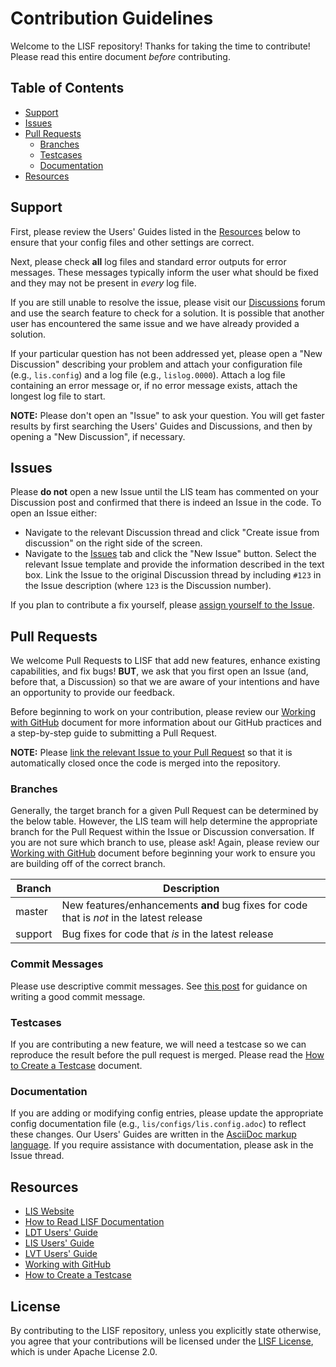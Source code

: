 # Contribution Guidelines

Welcome to the LISF repository! Thanks for taking the time to contribute! Please read this entire document *before* contributing.

## Table of Contents

* [Support](#support)
* [Issues](#issues)
* [Pull Requests](#pull-requests)
    * [Branches](#branches)
    * [Testcases](#testcases)
    * [Documentation](#documentation)
* [Resources](#resources)

## Support

First, please review the Users' Guides listed in the [Resources](#resources) below to ensure that your config files and other settings are correct.

Next, please check **all** log files and standard error outputs for error messages. These messages typically inform the user what should be fixed and they may not be present in *every* log file.

If you are still unable to resolve the issue, please visit our [Discussions](https://github.com/NASA-LIS/LISF/discussions) forum and use the search feature to check for a solution. It is possible that another user has encountered the same issue and we have already provided a solution.

If your particular question has not been addressed yet, please open a "New Discussion" describing your problem and attach your configuration file (e.g., `lis.config`) and a log file (e.g., `lislog.0000`). Attach a log file containing an error message or, if no error message exists, attach the longest log file to start.

**NOTE:** Please don't open an "Issue" to ask your question. You will get faster results by first searching the Users' Guides and Discussions, and then by opening a "New Discussion", if necessary.

## Issues

Please **do not** open a new Issue until the LIS team has commented on your Discussion post and confirmed that there is indeed an Issue in the code. To open an Issue either:

* Navigate to the relevant Discussion thread and click "Create issue from discussion" on the right side of the screen.
* Navigate to the [Issues](https://github.com/NASA-LIS/LISF/issues) tab and click the "New Issue" button. Select the relevant Issue template and provide the information described in the text box. Link the Issue to the original Discussion thread by including `#123` in the Issue description (where `123` is the Discussion number).

If you plan to contribute a fix yourself, please [assign yourself to the Issue](https://docs.github.com/en/issues/tracking-your-work-with-issues/assigning-issues-and-pull-requests-to-other-github-users).

## Pull Requests

We welcome Pull Requests to LISF that add new features, enhance existing capabilities, and fix bugs! **BUT**, we ask that you first open an Issue (and, before that, a Discussion) so that we are aware of your intentions and have an opportunity to provide our feedback.

Before beginning to work on your contribution, please review our [Working with GitHub](https://github.com/NASA-LIS/LISF/blob/master/docs/working_with_github/working_with_github.adoc) document for more information about our GitHub practices and a step-by-step guide to submitting a Pull Request.

**NOTE:** Please [link the relevant Issue to your Pull Request](https://docs.github.com/en/issues/tracking-your-work-with-issues/linking-a-pull-request-to-an-issue) so that it is automatically closed once the code is merged into the repository.

### Branches

Generally, the target branch for a given Pull Request can be determined by the below table. However, the LIS team will help determine the appropriate branch for the Pull Request within the Issue or Discussion conversation. If you are not sure which branch to use, please ask! Again, please review our [Working with GitHub](https://github.com/NASA-LIS/LISF/blob/master/docs/working_with_github/working_with_github.adoc) document before beginning your work to ensure you are building off of the correct branch.

| Branch  | Description                                                                              |
| ------- | -----------------------------------------------------------------------------------------|
| master  | New features/enhancements **and** bug fixes for code that is _not_ in the latest release |
| support | Bug fixes for code that _is_ in the latest release                                       |

### Commit Messages

Please use descriptive commit messages. See [this post](https://chris.beams.io/posts/git-commit/) for guidance on writing a good commit message.

### Testcases

If you are contributing a new feature, we will need a testcase so we can reproduce the result before the pull request is merged. Please read the [How to Create a Testcase](https://github.com/NASA-LIS/LISF/blob/master/docs/howto_create_lis_testcases/howto_create_lis_testcases.adoc) document.

### Documentation

If you are adding or modifying config entries, please update the appropriate config documentation file (e.g., `lis/configs/lis.config.adoc`) to reflect these changes. Our Users' Guides are written in the [AsciiDoc markup language](https://docs.asciidoctor.org/asciidoc/latest/). If you require assistance with documentation, please ask in the Issue thread.

## Resources

* [LIS Website](https://lis.gsfc.nasa.gov/)
* [How to Read LISF Documentation](https://github.com/NASA-LIS/LISF/tree/master/docs)
* [LDT Users' Guide](https://github.com/NASA-LIS/LISF/blob/master/docs/LDT_users_guide/LDT_usersguide.adoc)
* [LIS Users' Guide](https://github.com/NASA-LIS/LISF/blob/master/docs/LIS_users_guide/LIS_usersguide.adoc)
* [LVT Users' Guide](https://github.com/NASA-LIS/LISF/blob/master/docs/LVT_users_guide/LVT_usersguide.adoc)
* [Working with GitHub](https://github.com/NASA-LIS/LISF/blob/master/docs/working_with_github/working_with_github.adoc)
* [How to Create a Testcase](https://github.com/NASA-LIS/LISF/blob/master/docs/howto_create_lis_testcases/howto_create_lis_testcases.adoc)

## License

By contributing to the LISF repository, unless you explicitly state otherwise, you agree that your contributions will be licensed under the [LISF License](https://github.com/NASA-LIS/LISF/blob/master/LICENSE.txt), which is under Apache License 2.0.
